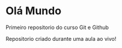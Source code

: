 # Olá Mundo
Primeiro repositorio do curso Git e Github

Repositorio criado durante uma aula ao vivo!
